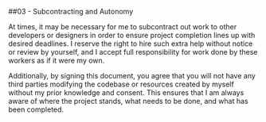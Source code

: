 ##03 - Subcontracting and Autonomy

At times, it may be necessary for me to subcontract out work to other developers or designers in order to ensure project completion lines up with desired deadlines. I reserve the right to hire such extra help without notice or review by yourself, and I accept full responsibility for work done by these workers as if it were my own.

Additionally, by signing this document, you agree that you will not have any third parties modifying the codebase or resources created by myself without my prior knowledge and consent. This ensures that I am always aware of where the project stands, what needs to be done, and what has been completed.
